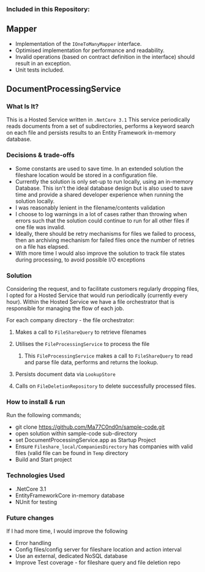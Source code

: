 ### Included in this Repository:

## Mapper


- Implementation of the `IOneToManyMapper` interface. 
- Optimised implementation for performance and readability. 
- Invalid operations (based on contract definition in the interface) should result in an exception. 
- Unit tests included.

## DocumentProcessingService

### What Is It?

This is a Hosted Service written in `.NetCore 3.1`
This service periodically reads documents from a set of subdirectories, performs a keyword search on each file and persists results to an Entity Framework in-memory database.

### Decisions & trade-offs

- Some constants are used to save time. In an extended solution the fileshare location would be stored in a configuration file. 
- Currently the solution is only set-up to run locally, using an in-memory Database. This isn't the ideal database design but is also used to save time and provide a shared developer experience when running the solution locally. 
- I was reasonably lenient in the filename/contents validation 
- I choose to log warnings in a lot of cases rather than throwing when errors such that the solution could continue to run for all other files if one file was invalid.
- Ideally, there should be retry mechanisms for files we failed to process, then an archiving mechanism for failed files once the number of retries on a file has elapsed.
- With more time I would also improve the solution to track file states during processing, to avoid possible I/O exceptions

### Solution
Considering the request, and to facilitate customers regularly dropping files, I opted for a Hosted Service that would run periodically (currently every hour).
Within the Hosted Service we have a file orchestrator that is responsible for managing the flow of each job.

For each company directory - the file orchestrator:
1. Makes a call to `FileShareQuery` to retrieve filenames 
2. Utilises the `FileProcessingService` to process the file 

    1. This `FileProcessingService` makes a call to `FileShareQuery` to read and parse file data, performs and returns the lookup.
3. Persists document data via `LookupStore`
4. Calls on `FileDeletionRepository` to delete successfully processed files.

### How to install & run
Run the following commands;

- git clone https://github.com/Ma77C0nd0n/sample-code.git
- open solution within sample-code sub-directory
- set DocumentProcessingService.app as Startup Project
- Ensure `Fileshare_local/CompaniesDirectory` has companies with valid files (valid file can be found in `Temp` directory
- Build and Start project


### Technologies Used
- .NetCore 3.1
- EntityFrameworkCore in-memory database
- NUnit for testing


### Future changes
If I had more time, I would improve the following

- Error handling
- Config files/config server for fileshare location and action interval  
- Use an external, dedicated NoSQL database
- Improve Test coverage - for fileshare query and file deletion repo


